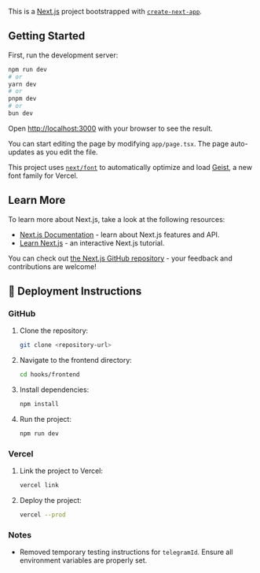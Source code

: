 This is a [Next.js](https://nextjs.org) project bootstrapped with [`create-next-app`](https://nextjs.org/docs/app/api-reference/cli/create-next-app).

## Getting Started

First, run the development server:

```bash
npm run dev
# or
yarn dev
# or
pnpm dev
# or
bun dev
```

Open [http://localhost:3000](http://localhost:3000) with your browser to see the result.

You can start editing the page by modifying `app/page.tsx`. The page auto-updates as you edit the file.

This project uses [`next/font`](https://nextjs.org/docs/app/building-your-application/optimizing/fonts) to automatically optimize and load [Geist](https://vercel.com/font), a new font family for Vercel.

## Learn More

To learn more about Next.js, take a look at the following resources:

- [Next.js Documentation](https://nextjs.org/docs) - learn about Next.js features and API.
- [Learn Next.js](https://nextjs.org/learn) - an interactive Next.js tutorial.

You can check out [the Next.js GitHub repository](https://github.com/vercel/next.js) - your feedback and contributions are welcome!

## 🚀 Deployment Instructions

### GitHub
1. Clone the repository:
   ```bash
   git clone <repository-url>
   ```
2. Navigate to the frontend directory:
   ```bash
   cd hooks/frontend
   ```
3. Install dependencies:
   ```bash
   npm install
   ```
4. Run the project:
   ```bash
   npm run dev
   ```

### Vercel
1. Link the project to Vercel:
   ```bash
   vercel link
   ```
2. Deploy the project:
   ```bash
   vercel --prod
   ```

### Notes
- Removed temporary testing instructions for `telegramId`. Ensure all environment variables are properly set.
